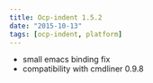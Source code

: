 ```yaml
---
title: Ocp-indent 1.5.2
date: "2015-10-13"
tags: [ocp-indent, platform]
---
```


* small emacs binding fix
* compatibility with cmdliner 0.9.8
